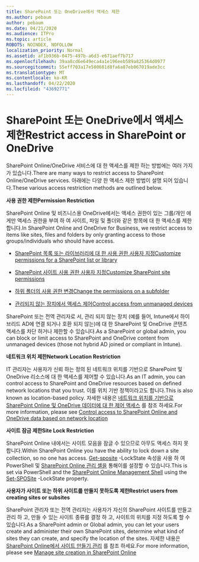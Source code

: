 ```yaml
---
title: SharePoint 또는 OneDrive에서 액세스 제한
ms.author: pebaum
author: pebaum
ms.date: 04/21/2020
ms.audience: ITPro
ms.topic: article
ROBOTS: NOINDEX, NOFOLLOW
localization_priority: Normal
ms.assetid: af1b936b-0475-497b-a6d3-e671aef7b717
ms.openlocfilehash: 39aa8cd6e649eca4a1e196eeb589a825364d0977
ms.sourcegitcommit: 55eff703a17e500681d8fa6a87eb067019ade3cc
ms.translationtype: MT
ms.contentlocale: ko-KR
ms.lasthandoff: 04/22/2020
ms.locfileid: "43692771"
---
```

# <a name="restrict-access-in-sharepoint-or-onedrive"></a><span data-ttu-id="def53-102">SharePoint 또는 OneDrive에서 액세스 제한</span><span class="sxs-lookup"><span data-stu-id="def53-102">Restrict access in SharePoint or OneDrive</span></span>

<span data-ttu-id="def53-103">SharePoint Online/OneDrive 서비스에 대 한 액세스를 제한 하는 방법에는 여러 가지가 있습니다.</span><span class="sxs-lookup"><span data-stu-id="def53-103">There are many ways to restrict access to SharePoint Online/OneDrive services.</span></span> <span data-ttu-id="def53-104">아래에는 다양 한 액세스 제한 방법이 설명 되어 있습니다.</span><span class="sxs-lookup"><span data-stu-id="def53-104">These various access restriction methods are outlined below.</span></span> 

<span data-ttu-id="def53-105">**사용 권한 제한**</span><span class="sxs-lookup"><span data-stu-id="def53-105">**Permission Restriction**</span></span>

<span data-ttu-id="def53-106">SharePoint Online 및 비즈니스용 OneDrive에서는 액세스 권한이 있는 그룹/개인 에게만 액세스 권한을 부여 하 여 사이트, 파일 및 폴더와 같은 항목에 대 한 액세스를 제한 합니다.</span><span class="sxs-lookup"><span data-stu-id="def53-106">In SharePoint Online and OneDrive for Business, we restrict access to items like sites, files and folders by only granting access to those groups/individuals who should have access.</span></span>

- [<span data-ttu-id="def53-107">SharePoint 목록 또는 라이브러리에 대 한 사용 권한 사용자 지정</span><span class="sxs-lookup"><span data-stu-id="def53-107">Customize permissions for a SharePoint list or library</span></span>](https://support.office.com/article/Customize-permissions-for-a-SharePoint-list-or-library-02d770f3-59eb-4910-a608-5f84cc297782)

- [<span data-ttu-id="def53-108">SharePoint 사이트 사용 권한 사용자 지정</span><span class="sxs-lookup"><span data-stu-id="def53-108">Customize SharePoint site permissions</span></span>](https://docs.microsoft.com/sharepoint/customize-sharepoint-site-permissions)

- [<span data-ttu-id="def53-109">하위 폴더의 사용 권한 변경</span><span class="sxs-lookup"><span data-stu-id="def53-109">Change the permissions on a subfolder</span></span>](https://support.office.com/article/Change-the-permissions-on-a-subfolder-5427BD7C-F20A-4F75-8CF2-5359DD45A1A6)

- [<span data-ttu-id="def53-110">관리되지 않는 장치에서 액세스 제어</span><span class="sxs-lookup"><span data-stu-id="def53-110">Control access from unmanaged devices</span></span>](https://docs.microsoft.com/sharepoint/control-access-from-unmanaged-devices)

<span data-ttu-id="def53-111">SharePoint 또는 전역 관리자로 서, 관리 되지 않는 장치 (예를 들어, Intune에서 하이브리드 AD에 연결 되거나 호환 되지 않는)에 대 한 SharePoint 및 OneDrive 콘텐츠 액세스를 차단 하거나 제한할 수 있습니다.</span><span class="sxs-lookup"><span data-stu-id="def53-111">As a SharePoint or global admin, you can block or limit access to SharePoint and OneDrive content from unmanaged devices (those not hybrid AD joined or compliant in Intune).</span></span>

<span data-ttu-id="def53-112">**네트워크 위치 제한**</span><span class="sxs-lookup"><span data-stu-id="def53-112">**Network Location Restriction**</span></span>

<span data-ttu-id="def53-113">IT 관리자는 사용자가 신뢰 하는 정의 된 네트워크 위치를 기반으로 SharePoint 및 OneDrive 리소스에 대 한 액세스를 제어할 수 있습니다.</span><span class="sxs-lookup"><span data-stu-id="def53-113">As an IT admin, you can control access to SharePoint and OneDrive resources based on defined network locations that you trust.</span></span> <span data-ttu-id="def53-114">이를  위치 기반 정책이라고도 합니다.</span><span class="sxs-lookup"><span data-stu-id="def53-114">This is also known as location-based policy.</span></span> <span data-ttu-id="def53-115">자세한 내용은 [네트워크 위치를 기반으로 SharePoint Online 및 OneDrive 데이터에 대 한 제어 액세스](https://docs.microsoft.com/sharepoint/control-access-based-on-network-location) 를 참조 하세요.</span><span class="sxs-lookup"><span data-stu-id="def53-115">For more information, please see [Control access to SharePoint Online and OneDrive data based on network location](https://docs.microsoft.com/sharepoint/control-access-based-on-network-location)</span></span>

<span data-ttu-id="def53-116">**사이트 잠금 제한**</span><span class="sxs-lookup"><span data-stu-id="def53-116">**Site Lock Restriction**</span></span> 

<span data-ttu-id="def53-117">SharePoint Online 내에서는 사이트 모음을 잠글 수 있으므로 아무도 액세스 하지 못합니다.</span><span class="sxs-lookup"><span data-stu-id="def53-117">Within SharePoint Online you have the ability to lock down a site collection, so no one has access.</span></span> <span data-ttu-id="def53-118">[Get-sposite](https://docs.microsoft.com/powershell/module/sharepoint-online/set-sposite?view=sharepoint-ps) -LockState 속성을 사용 하 여 PowerShell 및 [SharePoint Online 관리 셸을](https://docs.microsoft.com/powershell/sharepoint/sharepoint-online/connect-sharepoint-online?view=sharepoint-ps) 통해이를 설정할 수 있습니다.</span><span class="sxs-lookup"><span data-stu-id="def53-118">This is set via PowerShell and the [SharePoint Online Management Shell](https://docs.microsoft.com/powershell/sharepoint/sharepoint-online/connect-sharepoint-online?view=sharepoint-ps) using the [Set-SPOSite](https://docs.microsoft.com/powershell/module/sharepoint-online/set-sposite?view=sharepoint-ps) -LockState property.</span></span>

<span data-ttu-id="def53-119">**사용자가 사이트 또는 하위 사이트를 만들지 못하도록 제한**</span><span class="sxs-lookup"><span data-stu-id="def53-119">**Restrict users from creating sites or subsites**</span></span>

<span data-ttu-id="def53-120">SharePoint 관리자 또는 전역 관리자는 사용자가 자신의 SharePoint 사이트를 만들고 관리 하 고, 만들 수 있는 사이트 종류를 결정 하 고, 사이트의 위치를 지정 하도록 할 수 있습니다.</span><span class="sxs-lookup"><span data-stu-id="def53-120">As a SharePoint admin or Global admin, you can let your users create and administer their own SharePoint sites, determine what kind of sites they can create, and specify the location of the sites.</span></span> <span data-ttu-id="def53-121">자세한 내용은 [SharePoint Online에서 사이트 만들기 관리](https://docs.microsoft.com/sharepoint/manage-site-creation) 를 참조 하세요.</span><span class="sxs-lookup"><span data-stu-id="def53-121">For more information, please see [Manage site creation in SharePoint Online](https://docs.microsoft.com/sharepoint/manage-site-creation)</span></span>

